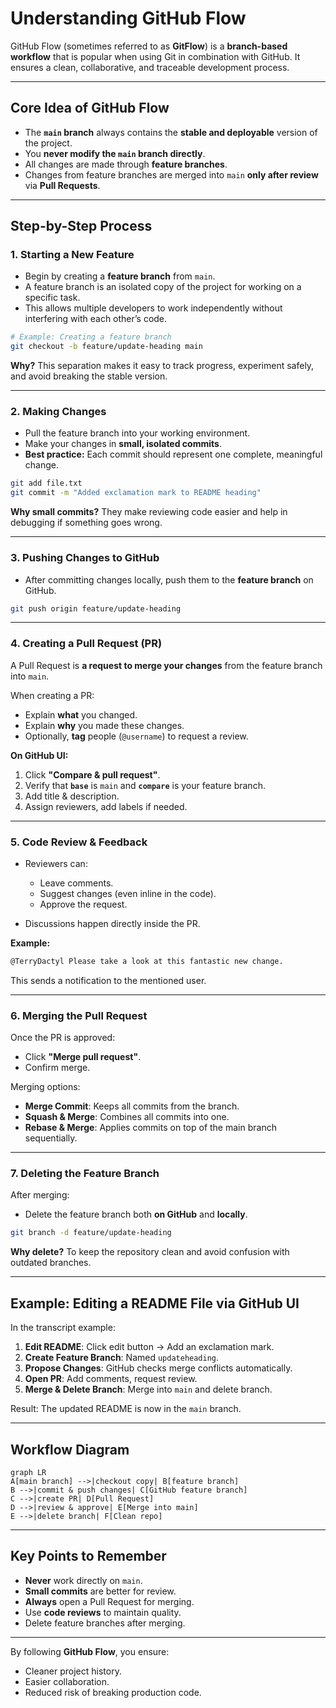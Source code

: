 # Understanding GitHub Flow

GitHub Flow (sometimes referred to as **GitFlow**) is a **branch-based workflow** that is popular when using Git in combination with GitHub. It ensures a clean, collaborative, and traceable development process.

---

## **Core Idea of GitHub Flow**

* The **`main` branch** always contains the **stable and deployable** version of the project.
* You **never modify the `main` branch directly**.
* All changes are made through **feature branches**.
* Changes from feature branches are merged into `main` **only after review** via **Pull Requests**.

---

## **Step-by-Step Process**

### 1. **Starting a New Feature**

* Begin by creating a **feature branch** from `main`.
* A feature branch is an isolated copy of the project for working on a specific task.
* This allows multiple developers to work independently without interfering with each other’s code.

```bash
# Example: Creating a feature branch
git checkout -b feature/update-heading main
```

**Why?**
This separation makes it easy to track progress, experiment safely, and avoid breaking the stable version.

---

### 2. **Making Changes**

* Pull the feature branch into your working environment.
* Make your changes in **small, isolated commits**.
* **Best practice:** Each commit should represent one complete, meaningful change.

```bash
git add file.txt
git commit -m "Added exclamation mark to README heading"
```

**Why small commits?**
They make reviewing code easier and help in debugging if something goes wrong.

---

### 3. **Pushing Changes to GitHub**

* After committing changes locally, push them to the **feature branch** on GitHub.

```bash
git push origin feature/update-heading
```

---

### 4. **Creating a Pull Request (PR)**

A Pull Request is **a request to merge your changes** from the feature branch into `main`.

When creating a PR:

* Explain **what** you changed.
* Explain **why** you made these changes.
* Optionally, **tag** people (`@username`) to request a review.

**On GitHub UI:**

1. Click **"Compare & pull request"**.
2. Verify that **`base`** is `main` and **`compare`** is your feature branch.
3. Add title & description.
4. Assign reviewers, add labels if needed.

---

### 5. **Code Review & Feedback**

* Reviewers can:

  * Leave comments.
  * Suggest changes (even inline in the code).
  * Approve the request.
* Discussions happen directly inside the PR.

**Example:**

```md
@TerryDactyl Please take a look at this fantastic new change.
```

This sends a notification to the mentioned user.

---

### 6. **Merging the Pull Request**

Once the PR is approved:

* Click **"Merge pull request"**.
* Confirm merge.

Merging options:

* **Merge Commit**: Keeps all commits from the branch.
* **Squash & Merge**: Combines all commits into one.
* **Rebase & Merge**: Applies commits on top of the main branch sequentially.

---

### 7. **Deleting the Feature Branch**

After merging:

* Delete the feature branch both **on GitHub** and **locally**.

```bash
git branch -d feature/update-heading
```

**Why delete?**
To keep the repository clean and avoid confusion with outdated branches.

---

## **Example: Editing a README File via GitHub UI**

In the transcript example:

1. **Edit README**: Click edit button → Add an exclamation mark.
2. **Create Feature Branch**: Named `updateheading`.
3. **Propose Changes**: GitHub checks merge conflicts automatically.
4. **Open PR**: Add comments, request review.
5. **Merge & Delete Branch**: Merge into `main` and delete branch.

Result: The updated README is now in the `main` branch.

---

## **Workflow Diagram**

```mermaid
graph LR
A[main branch] -->|checkout copy| B[feature branch]
B -->|commit & push changes| C[GitHub feature branch]
C -->|create PR| D[Pull Request]
D -->|review & approve| E[Merge into main]
E -->|delete branch| F[Clean repo]
```

---

## **Key Points to Remember**

* **Never** work directly on `main`.
* **Small commits** are better for review.
* **Always** open a Pull Request for merging.
* Use **code reviews** to maintain quality.
* Delete feature branches after merging.

---

By following **GitHub Flow**, you ensure:

* Cleaner project history.
* Easier collaboration.
* Reduced risk of breaking production code.
